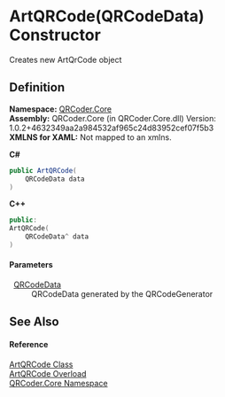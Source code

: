 # ArtQRCode(QRCodeData) Constructor


Creates new ArtQrCode object



## Definition
**Namespace:** <a href="N_QRCoder_Core.md">QRCoder.Core</a>  
**Assembly:** QRCoder.Core (in QRCoder.Core.dll) Version: 1.0.2+4632349aa2a984532af965c24d83952cef07f5b3  
**XMLNS for XAML:** Not mapped to an xmlns.

**C#**
``` C#
public ArtQRCode(
	QRCodeData data
)
```
**C++**
``` C++
public:
ArtQRCode(
	QRCodeData^ data
)
```



#### Parameters
<dl><dt>  <a href="T_QRCoder_Core_QRCodeData.md">QRCodeData</a></dt><dd>QRCodeData generated by the QRCodeGenerator</dd></dl>

## See Also


#### Reference
<a href="T_QRCoder_Core_ArtQRCode.md">ArtQRCode Class</a>  
<a href="Overload_QRCoder_Core_ArtQRCode__ctor.md">ArtQRCode Overload</a>  
<a href="N_QRCoder_Core.md">QRCoder.Core Namespace</a>  
